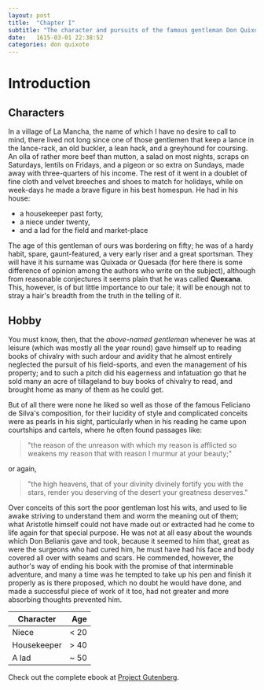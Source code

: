```yaml
---
layout: post
title:  "Chapter I"
subtitle: "The character and pursuits of the famous gentleman Don Quixote of La Mancha"
date:   1615-03-01 22:38:52
categories: don quixote
---
```


# Introduction

## Characters

In a village of La Mancha, the name of which I have no desire to call to mind, there lived not long since one of those gentlemen that keep a lance in the lance-rack, an old buckler, a lean hack, and a greyhound for coursing. An olla of rather more beef than mutton, a salad on most nights, scraps on Saturdays, lentils on Fridays, and a pigeon or so extra on Sundays, made away with three-quarters of his income. The rest of it went in a doublet of fine cloth and velvet breeches and shoes to match for holidays, while on week-days he made a brave figure in his best homespun. He had in his house:

* a housekeeper past forty,
* a niece under twenty,
* and a lad for the field and market-place

The age of this gentleman of ours was bordering on fifty; he was of a hardy habit, spare, gaunt-featured, a very early riser and a great sportsman. They will have it his surname was Quixada or Quesada (for here there is some difference of opinion among the authors who write on the subject), although from reasonable conjectures it seems plain that he was called **Quexana**. This, however, is of but little importance to our tale; it will be enough not to stray a hair's breadth from the truth in the telling of it.

## Hobby

You must know, then, that the *above-named gentleman* whenever he was at leisure (which was mostly all the year round) gave himself up to reading books of chivalry with such ardour and avidity that he almost entirely neglected the pursuit of his field-sports, and even the management of his property; and to such a pitch did his eagerness and infatuation go that he sold many an acre of tillageland to buy books of chivalry to read, and brought home as many of them as he could get.

But of all there were none he liked so well as those of the famous Feliciano de Silva's composition, for their lucidity of style and complicated conceits were as pearls in his sight, particularly when in his reading he came upon courtships and cartels, where he often found passages like:

> "the reason of the unreason with which my reason is afflicted so weakens my reason that with reason I murmur at your beauty;"

or again,

> "the high heavens, that of your divinity divinely fortify you with the stars, render you deserving of the desert your greatness deserves."

Over conceits of this sort the poor gentleman lost his wits, and used to lie awake striving to understand them and worm the meaning out of them; what Aristotle himself could not have made out or extracted had he come to life again for that special purpose. He was not at all easy about the wounds which Don Belianis gave and took, because it seemed to him that, great as were the surgeons who had cured him, he must have had his face and body covered all over with seams and scars. He commended, however, the author's way of ending his book with the promise of that interminable adventure, and many a time was he tempted to take up his pen and finish it properly as is there proposed, which no doubt he would have done, and made a successful piece of work of it too, had not greater and more absorbing thoughts prevented him.


| Character     | Age  	|
| ------------- | -----:|
| Niece      	| < 20 	|
| Housekeeper   | > 40  |
| A lad			| ~ 50  |


Check out the complete ebook at [Project Gutenberg][gutenberg].

[gutenberg]: http://www.gutenberg.org/files/5921/5921-h/5921-h.htm
